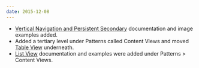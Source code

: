 ```yaml
---
date: 2015-12-08
---
```

<ul>
  <li><a href="{{site.baseurl}}pattern-library/navigation/vertical-navigation">Vertical Navigation and Persistent Secondary</a> documentation and image examples added.</li>
  <li>Added a tertiary level under Patterns called Content Views and moved <a href="{{site.baseurl}}pattern-library/content-views/table-view">Table View</a> underneath.</li>
  <li><a href="{{site.baseurl}}pattern-library/content-views/list-view">List View</a> documentation and examples were added under Patterns &gt; Content Views.</li>
</ul>
